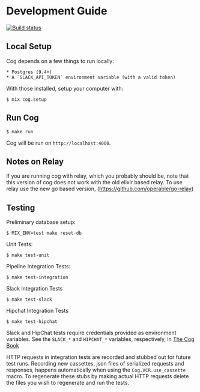 # Development Guide

[![Build status](https://badge.buildkite.com/ce01baf77e07a728f3d80575254634c3d63d8a5eda69ba7fb3.svg?branch=master)](https://buildkite.com/operable/cog)

## Local Setup

Cog depends on a few things to run locally:

    * Postgres (9.4+)
    * A `SLACK_API_TOKEN` environment variable (with a valid token)

With those installed, setup your computer with:

    $ mix cog.setup

## Run Cog

    $ make run

Cog will be run on `http://localhost:4000`.

## Notes on Relay

If you are running cog with relay, which you probably should be, note that this
version of cog does not work with the old elixir based relay. To use relay use
the new go based version, (https://github.com/operable/go-relay)

## Testing

Preliminary database setup:

    $ MIX_ENV=test make reset-db

Unit Tests:

    $ make test-unit

Pipeline Integration Tests:

    $ make test-integration

Slack Integration Tests

    $ make test-slack

Hipchat Integration Tests

    $ make test-hipchat

Slack and HipChat tests require credentials provided as environment variables. See the `SLACK_*` and `HIPCHAT_*` variables, respectively, in [The Cog Book](https://cog-book.operable.io/#_cog_server_configuration)


HTTP requests in integration tests are recorded and stubbed out for future test
runs. Recording new cassettes, json files of serialized requests and responses,
happens automatically when using the `Cog.VCR.use_cassette` macro. To
regenerate these stubs by making actual HTTP requests delete the files you wish
to regenerate and run the tests.

